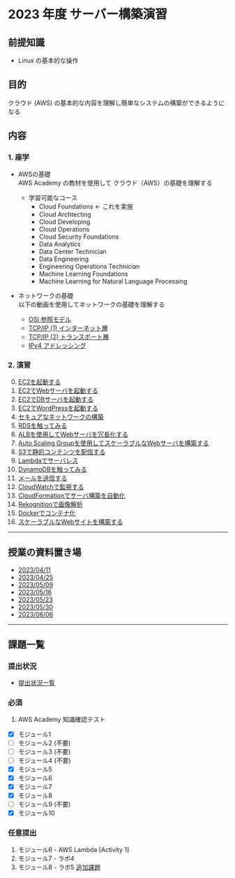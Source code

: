 # 2023 年度 サーバー構築演習
## 前提知識
* Linux の基本的な操作

## 目的
クラウド (AWS) の基本的な内容を理解し簡単なシステムの構築ができるようになる

## 内容
### 1. 座学  
* AWSの基礎  
AWS Academy の教材を使用して クラウド（AWS）の基礎を理解する

  * 学習可能なコース
    * Cloud Foundations <- これを実施
    * Cloud Archtecting
    * Cloud Developing
    * Cloud Operations
    * Cloud Security Foundations
    * Data Analytics
    * Data Center Technician
    * Data Engineering
    * Engineering Operations Technician
    * Machine Learning Foundations
    * Machine Learning for Natural Language Processing

* ネットワークの基礎  
以下の動画を使用してネットワークの基礎を理解する
  * [OSI 参照モデル](https://www.youtube.com/watch?v=5QHXbxZIUDg)
  * [TCP/IP (1) インターネット層](https://www.youtube.com/watch?v=Pp6-YXxL06Y)
  * [TCP/IP (2) トランスポート層](https://www.youtube.com/watch?v=erY_CkAVSYE)
  * [IPv4 アドレッシング](https://www.youtube.com/watch?v=KrrK3FJNigY)

### 2. 演習  
0. [EC2を起動する](./課題/00.EC2を起動する/README.md)
1. [EC2でWebサーバを起動する](./課題/01.EC2でWebサーバを起動する/README.md)
2. [EC2でDBサーバを起動する](./課題/02.EC2でDBサーバを起動する/README.md)
3. [EC2でWordPressを起動する](./課題/03.EC2でWordPressを起動する/README.md)
4. [セキュアなネットワークの構築](./課題/04.セキュアなネットワークの構築/README.md)
5. [RDSを触ってみる](./課題/05.RDSを触ってみる/README.md)
6. [ALBを使用してWebサーバを冗長化する](./課題/06.ALBを使用してWebサーバを冗長化する/README.md)
7. [Auto Scaling Groupを使用してスケーラブルなWebサーバを構築する](./課題/07.AutoScalingGroupを使用してスケーラブルなWebサーバを構築する/README.md)
8. [S3で静的コンテンツを配信する](./課題/08.S3で静的コンテンツを配信する/README.md)
9. [Lambdaでサーバレス](./課題/09.Lambdaでサーバレス/README.md)
10. [DynamoDBを触ってみる](./課題/10.DynamoDBを触ってみる/README.md)
11. [メールを送信する](./課題/12.メールを送信する/README.md)
12. [CloudWatchで監視する](./課題/11.CloudWatchで監視する/README.md)
13. [CloudFormationでサーバ構築を自動化](./課題/13.CloudFormationでサーバ構築を自動化/README.md)
14. [Rekognitionで画像解析](./課題/14.Rekognitionで画像解析/README.md)
15. [Dockerでコンテナ化](./課題/15.Dockerでコンテナ化/README.md)
16. [スケーラブルなWebサイトを構築する](./課題/16.スケーラブルなWebサイトを構築する/README.md)

---
## 授業の資料置き場
* [2023/04/11](./0411/README.md)
* [2023/04/25](./0425/README.md)
* [2023/05/09](./0509/README.md)
* [2023/05/16](./0516/README.md)
* [2023/05/23](./0523/README.md)
* [2023/05/30](./0530/README.md)
* [2023/06/06](./0606/README.md)

---
## 課題一覧
### 提出状況
* [提出状況一覧](https://docs.google.com/spreadsheets/d/1zU60i8eh8YeC0afDrRNGNulez7uWAOq0W8ST-GdJskg/edit?usp=sharing)

### 必須
1. AWS Academy 知識確認テスト
- [x] モジュール1
- [ ] モジュール2 (不要)
- [ ] モジュール3 (不要)
- [ ] モジュール4 (不要)
- [x] モジュール5
- [x] モジュール6
- [x] モジュール7
- [x] モジュール8
- [ ] モジュール9 (不要)
- [x] モジュール10

### 任意提出
1. モジュール6 - AWS Lambda [Activity 1]
2. モジュール7 - ラボ4
3. モジュール8 - ラボ5 [追加課題](./0606/README.md)